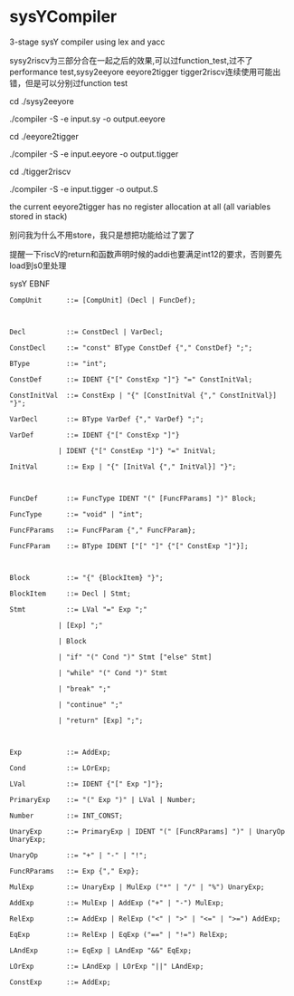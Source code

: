 # sysYCompiler
3-stage sysY compiler using lex and yacc

sysy2riscv为三部分合在一起之后的效果,可以过function_test,过不了performance test,sysy2eeyore eeyore2tigger tigger2riscv连续使用可能出错，但是可以分别过function test

cd ./sysy2eeyore

./compiler -S -e input.sy -o output.eeyore

cd ./eeyore2tigger

./compiler -S -e input.eeyore -o output.tigger

cd ./tigger2riscv

./compiler -S -e input.tigger -o output.S

the current eeyore2tigger has no register allocation at all (all variables stored in stack)

别问我为什么不用store，我只是想把功能给过了罢了

提醒一下riscV的return和函数声明时候的addi也要满足int12的要求，否则要先load到s0里处理



sysY EBNF

    CompUnit      ::= [CompUnit] (Decl | FuncDef);



    Decl          ::= ConstDecl | VarDecl;

    ConstDecl     ::= "const" BType ConstDef {"," ConstDef} ";";

    BType         ::= "int";

    ConstDef      ::= IDENT {"[" ConstExp "]"} "=" ConstInitVal;

    ConstInitVal  ::= ConstExp | "{" [ConstInitVal {"," ConstInitVal}] "}";

    VarDecl       ::= BType VarDef {"," VarDef} ";";

    VarDef        ::= IDENT {"[" ConstExp "]"}

                | IDENT {"[" ConstExp "]"} "=" InitVal;
                
    InitVal       ::= Exp | "{" [InitVal {"," InitVal}] "}";



    FuncDef       ::= FuncType IDENT "(" [FuncFParams] ")" Block;

    FuncType      ::= "void" | "int";

    FuncFParams   ::= FuncFParam {"," FuncFParam};

    FuncFParam    ::= BType IDENT ["[" "]" {"[" ConstExp "]"}];



    Block         ::= "{" {BlockItem} "}";

    BlockItem     ::= Decl | Stmt;

    Stmt          ::= LVal "=" Exp ";"

                | [Exp] ";"
                
                | Block
                
                | "if" "(" Cond ")" Stmt ["else" Stmt]
                
                | "while" "(" Cond ")" Stmt
                
                | "break" ";"
                
                | "continue" ";"
                
                | "return" [Exp] ";";



    Exp           ::= AddExp;

    Cond          ::= LOrExp;

    LVal          ::= IDENT {"[" Exp "]"};

    PrimaryExp    ::= "(" Exp ")" | LVal | Number;

    Number        ::= INT_CONST;

    UnaryExp      ::= PrimaryExp | IDENT "(" [FuncRParams] ")" | UnaryOp UnaryExp;

    UnaryOp       ::= "+" | "-" | "!";

    FuncRParams   ::= Exp {"," Exp};

    MulExp        ::= UnaryExp | MulExp ("*" | "/" | "%") UnaryExp;

    AddExp        ::= MulExp | AddExp ("+" | "-") MulExp;

    RelExp        ::= AddExp | RelExp ("<" | ">" | "<=" | ">=") AddExp;

    EqExp         ::= RelExp | EqExp ("==" | "!=") RelExp;

    LAndExp       ::= EqExp | LAndExp "&&" EqExp;

    LOrExp        ::= LAndExp | LOrExp "||" LAndExp;

    ConstExp      ::= AddExp;
